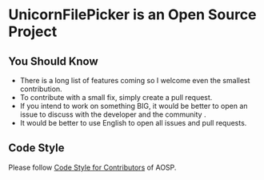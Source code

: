 # UnicornFilePicker is an Open Source Project

## You Should Know
- There is a long list of features coming so I welcome even the smallest contribution.
- To contribute with a small fix, simply create a pull request.
- If you intend to work on something BIG, it would be better to open an issue to discuss with the developer and the community .
- It would be better to use English to open all issues and pull requests.

## Code Style

Please follow [Code Style for Contributors](https://source.android.com/source/code-style) of AOSP.